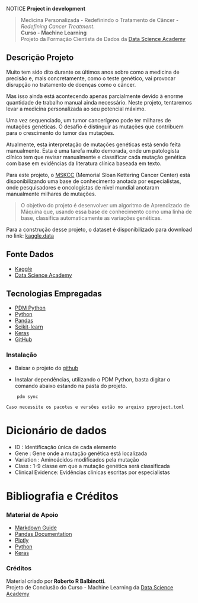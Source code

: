 NOTICE
**Project in development**


> Medicina Personalizada - Redefinindo o Tratamento de Câncer - *Redefining Cancer Treatment*.  
> **Curso - Machine Learning**  
> Projeto da Formação Cientista de Dados da [Data Science Academy](https://www.datascienceacademy.com.br/)

## Descrição Projeto

Muito tem sido dito durante os últimos anos sobre como a medicina de precisão e, mais concretamente, como o teste genético, vai provocar disrupção no tratamento de doenças como o câncer.  

Mas isso ainda está acontecendo apenas parcialmente devido à enorme quantidade de trabalho manual ainda necessário. Neste projeto, tentaremos levar a medicina personalizada ao seu potencial máximo.  

Uma vez sequenciado, um tumor cancerígeno pode ter milhares de mutações genéticas. O desafio é distinguir as mutações que contribuem para o crescimento do tumor das mutações.  

Atualmente, esta interpretação de mutações genéticas está sendo feita manualmente. Esta é uma tarefa muito demorada, onde um patologista clínico tem que revisar manualmente e classificar cada mutação genética com base em evidências da literatura clínica baseada em texto.

Para este projeto, o [MSKCC](https://en.wikipedia.org/wiki/Memorial_Sloan_Kettering_Cancer_Center) (Memorial Sloan Kettering Cancer Center) está disponibilizando uma base de conhecimento anotada por especialistas, onde pesquisadores e oncologistas de nível mundial anotaram manualmente milhares de mutações.

   > O objetivo do projeto é desenvolver um algoritmo de Aprendizado de Máquina que, usando essa base de conhecimento como uma linha de base, classifica automaticamente as variações genéticas.

Para a construção desse projeto, o dataset é disponibilizado para download no link: [kaggle.data](https://www.kaggle.com/c/msk-redefining-cancer-treatment/data)



## Fonte Dados

-   [Kaggle](https://www.kaggle.com)
-   [Data Science Academy](https://www.datascienceacademy.com.br)

## Tecnologias Empregadas

- [PDM Python](https://pdm-project.org/)
- [Python](https://www.python.org/)
- [Pandas](https://pandas.pydata.org/)
- [Scikit-learn](https://scikit-learn.org/stable/)
- [Keras](https://keras.io/)
- [GitHub](https://github.com/)

### Instalação

- Baixar o projeto do [github](https://github.com/rbalbinotti/treat_cancer_keras)

- Instalar dependências, utilizando o PDM Python, basta digitar o comando abaixo estando na pasta do projeto.
```
    pdm sync
```
    Caso necessite os pacotes e versões estão no arquivo pyproject.toml

# Dicionário de dados

- ID : Identificação única de cada elemento
- Gene : Gene onde a mutação genética está localizada
- Variation : Aminoácidos modificados pela mutação
- Class : 1-9 classe em que a mutação genética será classificada
- Clinical Evidence: Evidências clinicas escritas por especialistas


# Bibliografia e Créditos

### Material de Apoio
- [Markdown Guide](https://www.markdownguide.org/)
- [Pandas Documentation](https://pandas.pydata.org/docs/)
- [Plotly](https://plotly.com/python/)
- [Python](https://docs.python.org/3/)
- [Keras](https://keras.io/api/)

### Créditos

Material criado por **Roberto R Balbinotti**.  
Projeto de Conclusão do Curso - Machine Learning da [Data Science Academy](https://www.datascienceacademy.com.br/)













